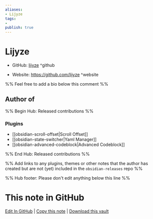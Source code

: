 ```yaml
---
aliases:
- Lijyze
tags:
- 
publish: true
---
```


# Lijyze

- GitHub: [lijyze](https://github.com/lijyze/) ^github
<!-- - Discord: `@` ^discord-->
- Website: <https://github.com/lijyze> ^website
<!-- - [[Publish sites|Publish site]]: <https://> ^publish-->

%% Feel free to add a bio below this comment %%


## Author of

%% Begin Hub: Released contributions %%
### Plugins
- [[obsidian-scroll-offset|Scroll Offset]]
- [[obsidian-state-switcher|Yaml Manager]]
- [[obsidian-advanced-codeblock|Advanced Codeblock]]

%% End Hub: Released contributions %%

%% Add links to any plugins, themes or other notes that the author has created but are not (yet) included in the `obsidian-releases` repo %%

<!--
### Unlisted plugins
-->

<!--
### Others
-->

<!--
## Sponsor this author
-->

<!-- - [[GitHub sponsors]]: [Sponsor @lijyze on GitHub Sponsors](https://github.com/sponsors/lijyze) ^github-sponsor-->
<!-- - [[Buy me a coffee]]: <https://> ^buy-me-a-coffee-->
<!-- - [[PayPal]]: <https://> ^paypal-->
<!-- - [[Patreon]]: <https://> ^patreon-->

<!--
## Follow this author
-->

<!-- - [[YouTube Channels|On YouTube]]: <https://> ^youtube-->
<!-- - Twitter: <https://> ^twitter-->
<!-- - ... -->

%% Hub footer: Please don't edit anything below this line %%

# This note in GitHub

<span class="git-footer">[Edit In GitHub](https://github.dev/obsidian-community/obsidian-hub/blob/main/01%20-%20Community/People/lijyze.md "git-hub-edit-note") | [Copy this note](https://raw.githubusercontent.com/obsidian-community/obsidian-hub/main/01%20-%20Community/People/lijyze.md "git-hub-copy-note") | [Download this vault](https://github.com/obsidian-community/obsidian-hub/archive/refs/heads/main.zip "git-hub-download-vault") </span>
